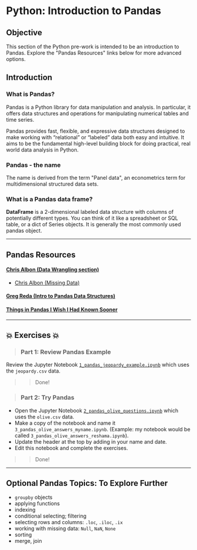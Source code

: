 # Python:  Introduction to Pandas    

## Objective
This section of the Python pre-work is intended to be an introduction to Pandas.  Explore the "Pandas Resources" links below for more advanced options.

## Introduction
### What is Pandas?

Pandas is a Python library for data manipulation and analysis. In particular, it offers data structures and operations for manipulating numerical tables and time series.   

Pandas provides fast, flexible, and expressive data structures designed to make working with “relational” or “labeled” data both easy and intuitive. It aims to be the fundamental high-level building block for doing practical, real world data analysis in Python.

### Pandas - the name
The name is derived from the term "Panel data", an econometrics term for multidimensional structured data sets.  

### What is a Pandas data frame?  
**DataFrame** is a 2-dimensional labeled data structure with columns of potentially different types. You can think of it like a spreadsheet or SQL table, or a dict of Series objects. It is generally the most commonly used pandas object.

---

## Pandas Resources
#### [Chris Albon (Data Wrangling section)](http://chrisalbon.com/)  
* [Chris Albon (Missing Data)](http://chrisalbon.com/python/pandas_missing_data.html)

#### [Greg Reda (Intro to Pandas Data Structures)](http://www.gregreda.com/2013/10/26/intro-to-pandas-data-structures/)  

#### [Things in Pandas I Wish I Had Known Sooner](http://nbviewer.jupyter.org/github/rasbt/python_reference/blob/master/tutorials/things_in_pandas.ipynb?utm_source=Python+Weekly+Newsletter&utm_campaign=8416b188e6-Python_Weekly_Issue_176_January_29_2015&utm_medium=email&utm_term=0_9e26887fc5-8416b188e6-312716773#Selecting-NaN-Rows)
    

---

## :boom: Exercises :boom:

>### Part 1:  Review Pandas Example
Review the Jupyter Notebook [`1_pandas_jeopardy_example.ipynb`](python/pandas/1_pandas_jeopardy_example.ipynb) which uses the `jeopardy.csv` data.

>> Done!

>### Part 2:  Try Pandas 
* Open the Jupyter Notebook [`2_pandas_olive_questions.ipynb`](python/pandas/2_pandas_olive_questions.ipynb) which uses the `olive.csv` data.
* Make a copy of the notebook and name it `3_pandas_olive_answers_myname.ipynb`.  (Example:  my notebook would be called `3_pandas_olive_answers_reshama.ipynb`).
* Update the header at the top by adding in your name and date.
* Edit this notebook and complete the exercises.
>> Done!
---

## Optional Pandas Topics:  To Explore Further

* `groupby` objects
* applying functions
* indexing
* conditional selecting; filtering
* selecting rows and columns: `.loc`, `.iloc`, `.ix`
* working with missing data:  `Null`, `NaN`, `None`
* sorting
* merge, join
